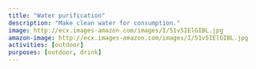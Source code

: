 ```yaml
---
title: "Water purification"
description: "Make clean water for consumption."
image: http://ecx.images-amazon.com/images/I/51v5IElGIBL.jpg
amazon-image: http://ecx.images-amazon.com/images/I/51v5IElGIBL.jpg
activities: [outdoor]
purposes: [outdoor, drink]
---
```

